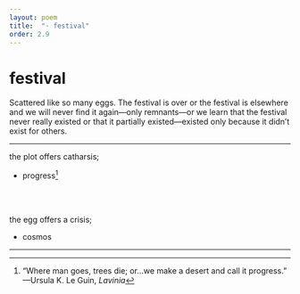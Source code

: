 ```yaml
---
layout: poem
title:  "· festival"
order: 2.9
---
```


# festival

Scattered like so many eggs. The festival is over or the festival is elsewhere and we will never find it again—only remnants—or we learn that the festival never really existed or that it partially existed—existed only because it didn’t exist for others.

----

the plot offers catharsis;
- progress[^18]
<br>
<br>

the egg offers a crisis;
- cosmos

----

[^18]: “Where man goes, trees die; or…we make a desert and call it progress.” —Ursula K. Le Guin, *Lavinia*
